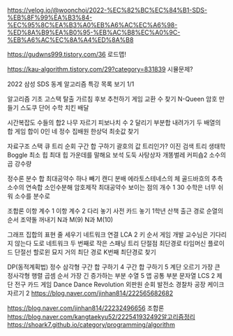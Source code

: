 https://velog.io/@woonchoi/2022-%EC%82%BC%EC%84%B1-SDS-%EB%8F%99%EA%B3%84-%EC%95%8C%EA%B3%A0%EB%A6%AC%EC%A6%98-%ED%8A%B9%EA%B0%95-%EB%AC%B8%EC%A0%9C-%EB%A6%AC%EC%8A%A4%ED%8A%B8

https://gudwns999.tistory.com/36
로드맵!

https://kau-algorithm.tistory.com/29?category=831839
시뮬문제?

2022 삼성 SDS 동계 알고리즘 특강
목록 보기
1/1


알고리즘 기초
고스택
탈출
가르침
후보 추천하기
게임
교환
수 찾기
N-Queen
암호 만들기
스도쿠
단어 수학
치킨 배달

시간복잡도
수들의 합2
나무 자르기
피보나치 수 2
달리기
부분합
내려가기
두 배열의 합
게임
합이 0인 네 정수
집배원 한상덕
최솟값 찾기

자료구조
스택
큐
트리 순회
구간 합 구하기
괄호의 값
트리인가?
이진 검색 트리
생태학
Boggle
최소 힙
최대 힙
가운데를 말해요
보석 도둑
사탕상자
개똥벌레
커피숍2
소수의 곱
강수량

정수론
분수 합
최대공약수 하나 빼기
캔디 분배
에라토스테네스의 체
골드바흐의 추측
소수의 연속합
소인수분해
암호제작
최대공약수
보이는 점의 개수
1
30
수학은 너무 쉬워
소수를 분수로

조합론
이항 계수 1
이항 계수 2
다리 놓기
사전
카드 놓기
1학년
산책
출근 경로
순열의 순서
조약돌 꺼내기
N과 M(9)
N과 M(10)

그래프
집합의 표현
줄 세우기
네트워크 연결
LCA 2
키 순서
게임 개발
교수님은 기다리지 않는다
도로 네트워크
두 번째로 작은 스패닝 트리
단절점
최단경로
타임머신
플로이드
단절선
할로윈 묘지
거의 최단 경로
K번째 최단경로 찾기

DP(동적계획법)
정수 삼각형
구간 합 구하기 4
구간 합 구하기 5
계단 오르기
가장 큰 정사각형
행렬 곱셈 순서
가장 긴 증가하는 부분 수열 5
앱
공통 부분 문자열
LCS 2
제단
전구
카드 게임
Dance Dance Revolution
외판원 순회
발전소
경찰차
공장
케이크 자르기 2
https://blog.naver.com/jinhan814/222565682682

https://blog.naver.com/jinhan814/22232496656 조합론
https://blog.naver.com/kangtaekyu52/222541932492알고리즘정리
https://shoark7.github.io/category/programming/algorithm



